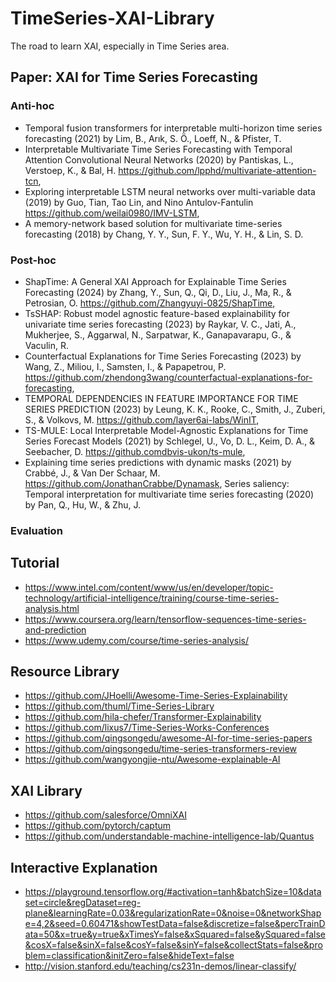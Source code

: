 # TimeSeries-XAI-Library
The road to learn XAI, especially in Time Series area.

## Paper: XAI for Time Series Forecasting

### Anti-hoc
- Temporal fusion transformers for interpretable multi-horizon time series forecasting (2021) by Lim, B., Arık, S. Ö., Loeff, N., & Pfister, T.
- Interpretable Multivariate Time Series Forecasting with Temporal Attention Convolutional Neural Networks (2020) by Pantiskas, L., Verstoep, K., & Bal, H. https://github.com/lpphd/multivariate-attention-tcn, 
- Exploring interpretable LSTM neural networks over multi-variable data (2019) by Guo, Tian, Tao Lin, and Nino Antulov-Fantulin https://github.com/weilai0980/IMV-LSTM, 
- A memory-network based solution for multivariate time-series forecasting (2018) by Chang, Y. Y., Sun, F. Y., Wu, Y. H., & Lin, S. D.
### Post-hoc
- ShapTime: A General XAI Approach for Explainable Time Series Forecasting (2024) by Zhang, Y., Sun, Q., Qi, D., Liu, J., Ma, R., & Petrosian, O. https://github.com/Zhangyuyi-0825/ShapTime, 
- TsSHAP: Robust model agnostic feature-based explainability for univariate time series forecasting (2023) by Raykar, V. C., Jati, A., Mukherjee, S., Aggarwal, N., Sarpatwar, K., Ganapavarapu, G., & Vaculin, R.
- Counterfactual Explanations for Time Series Forecasting (2023) by Wang, Z., Miliou, I., Samsten, I., & Papapetrou, P. https://github.com/zhendong3wang/counterfactual-explanations-for-forecasting, 
- TEMPORAL DEPENDENCIES IN FEATURE IMPORTANCE FOR TIME SERIES PREDICTION (2023) by Leung, K. K., Rooke, C., Smith, J., Zuberi, S., & Volkovs, M. https://github.com/layer6ai-labs/WinIT, 
- TS-MULE: Local Interpretable Model-Agnostic Explanations for Time Series Forecast Models (2021) by Schlegel, U., Vo, D. L., Keim, D. A., & Seebacher, D. https://github.comdbvis-ukon/ts-mule, 
- Explaining time series predictions with dynamic masks (2021) by Crabbé, J., & Van Der Schaar, M. https://github.com/JonathanCrabbe/Dynamask, 
Series saliency: Temporal interpretation for multivariate time series forecasting (2020) by Pan, Q., Hu, W., & Zhu, J.
### Evaluation

## Tutorial
- https://www.intel.com/content/www/us/en/developer/topic-technology/artificial-intelligence/training/course-time-series-analysis.html
- https://www.coursera.org/learn/tensorflow-sequences-time-series-and-prediction
- https://www.udemy.com/course/time-series-analysis/
## Resource Library
- https://github.com/JHoelli/Awesome-Time-Series-Explainability
- https://github.com/thuml/Time-Series-Library
- https://github.com/hila-chefer/Transformer-Explainability
- https://github.com/lixus7/Time-Series-Works-Conferences
- https://github.com/qingsongedu/awesome-AI-for-time-series-papers
- https://github.com/qingsongedu/time-series-transformers-review
- https://github.com/wangyongjie-ntu/Awesome-explainable-AI
## XAI Library
- https://github.com/salesforce/OmniXAI
- https://github.com/pytorch/captum
- https://github.com/understandable-machine-intelligence-lab/Quantus
## Interactive Explanation
- https://playground.tensorflow.org/#activation=tanh&batchSize=10&dataset=circle&regDataset=reg-plane&learningRate=0.03&regularizationRate=0&noise=0&networkShape=4,2&seed=0.60471&showTestData=false&discretize=false&percTrainData=50&x=true&y=true&xTimesY=false&xSquared=false&ySquared=false&cosX=false&sinX=false&cosY=false&sinY=false&collectStats=false&problem=classification&initZero=false&hideText=false
- http://vision.stanford.edu/teaching/cs231n-demos/linear-classify/


